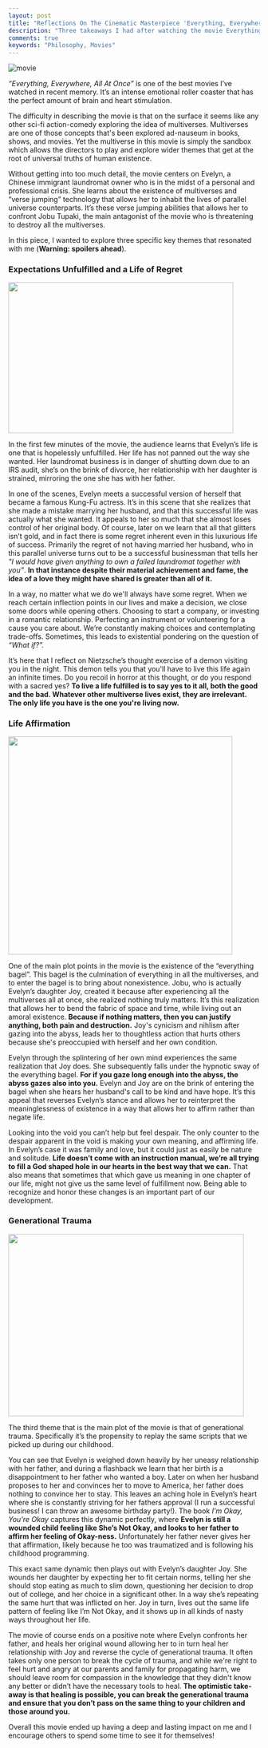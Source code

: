 ```yaml
---
layout: post
title: "Reflections On The Cinematic Masterpiece 'Everything, Everywhere, All At Once'"
description: "Three takeaways I had after watching the movie Everything, Everywhere, All At Once"
comments: true
keywords: "Philosophy, Movies"
---
```


<!-- <img src="/assets/images/everything_everywhere_all_at_once/media/image3.png" style="width:6.5in;height:9.44444in" /> -->
![movie](/assets/images/everything_everywhere_all_at_once/media/image3.png)

*“Everything, Everywhere, All At Once”* is one of the best movies I’ve watched in recent memory. It’s an intense emotional roller coaster that has the perfect amount of brain and heart stimulation.

The difficulty in describing the movie is that on the surface it seems like any other sci-fi action-comedy exploring the idea of multiverses. Multiverses are one of those concepts that's been explored ad-nauseum in books, shows, and movies. Yet the multiverse in this movie is simply the sandbox which allows the directors to play and explore wider themes that get at the root of universal truths of human existence.

Without getting into too much detail, the movie centers on Evelyn, a Chinese immigrant laundromat owner who is in the midst of a personal and professional crisis. She learns about the existence of multiverses and “verse jumping” technology that allows her to inhabit the lives of parallel universe counterparts. It’s these verse jumping abilities that allows her to confront Jobu Tupaki, the main antagonist of the movie who is threatening to destroy all the multiverses.

In this piece, I wanted to explore three specific key themes that resonated with me (**Warning: spoilers ahead**).

### Expectations Unfulfilled and a Life of Regret

<img src="/assets/images/everything_everywhere_all_at_once/media/image4.png" style="width:4.69964in;height:3.14063in" />

In the first few minutes of the movie, the audience learns that Evelyn’s life is one that is hopelessly unfulfilled. Her life has not panned out the way she wanted. Her laundromat business is in danger of shutting down due to an IRS audit, she’s on the brink of divorce, her relationship with her daughter is strained, mirroring the one she has with her father.

In one of the scenes, Evelyn meets a successful version of herself that became a famous Kung-Fu actress. It’s in this scene that she realizes that she made a mistake marrying her husband, and that this successful life was actually what she wanted. It appeals to her so much that she almost loses control of her original body. Of course, later on we learn that all that glitters isn’t gold, and in fact there is some regret inherent even in this luxurious life of success. Primarily the regret of not having married her husband, who in this parallel universe turns out to be a successful businessman that tells her *"I would have given anything to own a failed laundromat together with you”*. **In that instance despite their material achievement and fame, the idea of a love they might have shared is greater than all of it.**

In a way, no matter what we do we'll always have some regret. When we reach certain inflection points in our lives and make a decision, we close some doors while opening others. Choosing to start a company, or investing in a romantic relationship. Perfecting an instrument or volunteering for a cause you care about. We’re constantly making choices and contemplating trade-offs. Sometimes, this leads to existential pondering on the question of *“What if?”.*

It’s here that I reflect on Nietzsche’s thought exercise of a demon visiting you in the night. This demon tells you that you'll have to live this life again an infinite times. Do you recoil in horror at this thought, or do you respond with a sacred yes? **To live a life fulfilled is to say yes to it all, both the good and the bad. Whatever other multiverse lives exist, they are irrelevant. The only life you have is the one you're living now.**

### Life Affirmation

<img src="/assets/images/everything_everywhere_all_at_once/media/image2.jpg" style="width:4.67805in;height:4.54521in" />

One of the main plot points in the movie is the existence of the “everything bagel”. This bagel is the culmination of everything in all the multiverses, and to enter the bagel is to bring about nonexistence. Jobu, who is actually Evelyn’s daughter Joy, created it because after experiencing all the multiverses all at once, she realized nothing truly matters. It’s this realization that allows her to bend the fabric of space and time, while living out an amoral existence. **Because if nothing matters, then you can justify anything, both pain and destruction.** Joy's cynicism and nihlism after gazing into the abyss, leads her to thoughtless action that hurts others because she's preoccupied with herself and her own condition. 

Evelyn through the splintering of her  own mind experiences the same realization that Joy does. She subsequently falls under the hypnotic sway of the everything bagel. **For if you gaze long enough into the abyss, the abyss gazes also into you.** Evelyn and Joy are on the brink of entering the bagel when she hears her husband's call to be kind and have hope. It’s this appeal that reverses Evelyn’s stance and allows her to reinterpret the meaninglessness of existence in a way that allows her to affirm rather than negate life.

Looking into the void you can’t help but feel despair. The only counter to the despair apparent in the void is making your own meaning, and affirming life. In Evelyn’s case it was family and love, but it could just as easily be nature and solitude. **Life doesn’t come with an instruction manual, we’re all trying to fill a God shaped hole in our hearts in the best way that we can.** That also means that sometimes that which gave us meaning in one chapter of our life, might not give us the same level of fulfillment now. Being able to recognize and honor these changes is an important part of our development.

### Generational Trauma

<img src="/assets/images/everything_everywhere_all_at_once/media/image1.png" style="width:4.91874in;height:3.80729in" />

The third theme that is the main plot of the movie is that of generational trauma. Specifically it’s the propensity to replay the same scripts that we picked up during our childhood.

You can see that Evelyn is weighed down heavily by her uneasy relationship with her father, and during a flashback we learn that her birth is a disappointment to her father who wanted a boy. Later on when her husband proposes to her and convinces her to move to America, her father does nothing to convince her to stay. This leaves an aching hole in Evelyn’s heart where she is constantly striving for her fathers approval (I run a successful business! I can throw an awesome birthday party!). The book *I’m Okay, You’re Okay* captures this dynamic perfectly, where **Evelyn is still a wounded child feeling like She’s Not Okay, and looks to her father to affirm her feeling of Okay-ness.** Unfortunately her father never gives her that affirmation, likely because he too was traumatized and is following his childhood programming.

This exact same dynamic then plays out with Evelyn’s daughter Joy. She wounds her daughter by expecting her to fit certain norms, telling her she should stop eating as much to slim down, questioning her decision to drop out of college, and her choice in a significant other. In a way she’s repeating the same hurt that was inflicted on her. Joy in turn, lives out the same life pattern of feeling like I’m Not Okay, and it shows up in all kinds of nasty ways throughout her life.

The movie of course ends on a positive note where Evelyn confronts her father, and heals her original wound allowing her to in turn heal her relationship with Joy and reverse the cycle of generational trauma. It often takes only one person to break the cycle of trauma, and while we're right to feel hurt and angry at our parents and family for propagating harm, we should leave room for compassion in the knowledge that they didn't know any better or didn’t have the necessary tools to heal. **The optimistic take-away is that healing is possible, you can break the generational trauma and ensure that you don’t pass on the same thing to your children and those around you.**

Overall this movie ended up having a deep and lasting impact on me and I encourage others to spend some time to see it for themselves!
